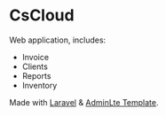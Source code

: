# CsCloud

Web application, includes:

* Invoice
* Clients
* Reports
* Inventory

Made with [Laravel](http://laravel.com) & [AdminLte Template](https://almsaeedstudio.com).
